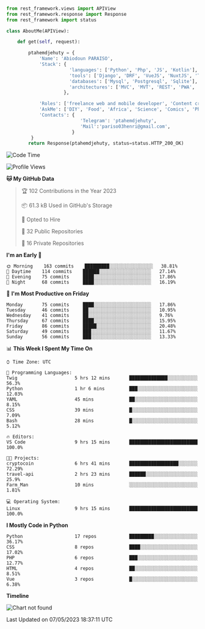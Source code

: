 ###
```python
from rest_framework.views import APIView
from rest_framework.response import Response
from rest_framework import status

class AboutMe(APIView):

    def get(self, request):

        ptahemdjehuty = {
            'Name': 'Abiodoun PARAISO',
            'Stack': {
                       'languages': ['Python', 'Php', 'JS', 'Kotlin'],
                       'tools': ['Django', 'DRF', 'VueJS', 'NuxtJS', 'Threejs' 'React', 'Kotlin', 'Electron'],
                       'databases': ['Mysql', 'Postgresql', 'Sqlite'],
                       'architectures': ['MVC', 'MVT', 'REST', 'PWA', 'SPA', 'MicroServices']
                     },

            'Roles': ['freelance web and mobile developer', 'Content creator', 'Teacher', 'Mentor'],
            'AskMe': ['DIY', 'Food', 'Africa', 'Science', 'Comics', 'Photography', 'Tech', 'Programming'],
            'Contacts': {
                           'Telegram': 'ptahemdjehuty',
                           'Mail':'pariso03henri@gmail.com',
                        }
         }
        return Response(ptahemdjehuty, status=status.HTTP_200_OK)

```                    

<!--START_SECTION:waka-->
![Code Time](http://img.shields.io/badge/Code%20Time-537%20hrs%2026%20mins-blue)

![Profile Views](http://img.shields.io/badge/Profile%20Views-0-blue)

**🐱 My GitHub Data** 

> 🏆 102 Contributions in the Year 2023
 > 
> 📦 61.3 kB Used in GitHub's Storage 
 > 
> 💼 Opted to Hire
 > 
> 📜 32 Public Repositories 
 > 
> 🔑 16 Private Repositories  
 > 
**I'm an Early 🐤** 

```text
🌞 Morning    163 commits    █████████░░░░░░░░░░░░░░░░   38.81% 
🌆 Daytime    114 commits    ██████░░░░░░░░░░░░░░░░░░░   27.14% 
🌃 Evening    75 commits     ████░░░░░░░░░░░░░░░░░░░░░   17.86% 
🌙 Night      68 commits     ████░░░░░░░░░░░░░░░░░░░░░   16.19%

```
📅 **I'm Most Productive on Friday** 

```text
Monday       75 commits     ████░░░░░░░░░░░░░░░░░░░░░   17.86% 
Tuesday      46 commits     ██░░░░░░░░░░░░░░░░░░░░░░░   10.95% 
Wednesday    41 commits     ██░░░░░░░░░░░░░░░░░░░░░░░   9.76% 
Thursday     67 commits     ████░░░░░░░░░░░░░░░░░░░░░   15.95% 
Friday       86 commits     █████░░░░░░░░░░░░░░░░░░░░   20.48% 
Saturday     49 commits     ███░░░░░░░░░░░░░░░░░░░░░░   11.67% 
Sunday       56 commits     ███░░░░░░░░░░░░░░░░░░░░░░   13.33%

```


📊 **This Week I Spent My Time On** 

```text
⌚︎ Time Zone: UTC

💬 Programming Languages: 
Twig                     5 hrs 12 mins       ██████████████░░░░░░░░░░░   56.3% 
Python                   1 hr 6 mins         ███░░░░░░░░░░░░░░░░░░░░░░   12.03% 
YAML                     45 mins             ██░░░░░░░░░░░░░░░░░░░░░░░   8.15% 
CSS                      39 mins             █░░░░░░░░░░░░░░░░░░░░░░░░   7.09% 
Bash                     28 mins             █░░░░░░░░░░░░░░░░░░░░░░░░   5.12%

🔥 Editors: 
VS Code                  9 hrs 15 mins       █████████████████████████   100.0%

🐱‍💻 Projects: 
cryptocoin               6 hrs 41 mins       ██████████████████░░░░░░░   72.29% 
travel-api               2 hrs 23 mins       ██████░░░░░░░░░░░░░░░░░░░   25.9% 
Farm_Man                 10 mins             ░░░░░░░░░░░░░░░░░░░░░░░░░   1.81%

💻 Operating System: 
Linux                    9 hrs 15 mins       █████████████████████████   100.0%

```

**I Mostly Code in Python** 

```text
Python                   17 repos            █████████░░░░░░░░░░░░░░░░   36.17% 
CSS                      8 repos             ████░░░░░░░░░░░░░░░░░░░░░   17.02% 
PHP                      6 repos             ███░░░░░░░░░░░░░░░░░░░░░░   12.77% 
HTML                     4 repos             ██░░░░░░░░░░░░░░░░░░░░░░░   8.51% 
Vue                      3 repos             █░░░░░░░░░░░░░░░░░░░░░░░░   6.38%

```


**Timeline**

![Chart not found](https://raw.githubusercontent.com/ptahemdjehuty/ptahemdjehuty/main/charts/bar_graph.png) 


 Last Updated on 07/05/2023 18:37:11 UTC
<!--END_SECTION:waka-->

